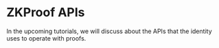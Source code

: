 # ZKProof APIs

In the upcoming tutorials, we will discuss about the APIs that the identity uses to operate with proofs.



 

 

